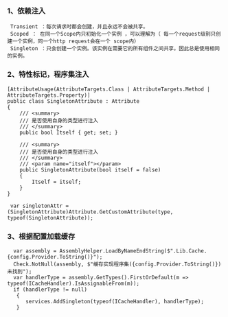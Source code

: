 ### 1、依赖注入   
     Transient ：每次请求时都会创建，并且永远不会被共享。   
     Scoped ： 在同一个Scope内只初始化一个实例 ，可以理解为（ 每一个request级别只创建一个实例，同一个http request会在一个 scope内）      
     Singleton ：只会创建一个实例。该实例在需要它的所有组件之间共享。因此总是使用相同的实例。

### 2、特性标记，程序集注入
    [AttributeUsage(AttributeTargets.Class | AttributeTargets.Method | AttributeTargets.Property)]
    public class SingletonAttribute : Attribute
    {
        /// <summary>
        /// 是否使用自身的类型进行注入
        /// </summary>
        public bool Itself { get; set; }

        /// <summary>
        /// 是否使用自身的类型进行注入
        /// </summary>
        /// <param name="itself"></param>
        public SingletonAttribute(bool itself = false)
        {
            Itself = itself;
        }
    }

     var singletonAttr = (SingletonAttribute)Attribute.GetCustomAttribute(type, typeof(SingletonAttribute));

### 3、根据配置加载缓存
      var assembly = AssemblyHelper.LoadByNameEndString($".Lib.Cache.{config.Provider.ToString()}");
      Check.NotNull(assembly, $"缓存实现程序集({config.Provider.ToString()})未找到");
      var handlerType = assembly.GetTypes().FirstOrDefault(m => typeof(ICacheHandler).IsAssignableFrom(m));
      if (handlerType != null)
       {
          services.AddSingleton(typeof(ICacheHandler), handlerType);
       }